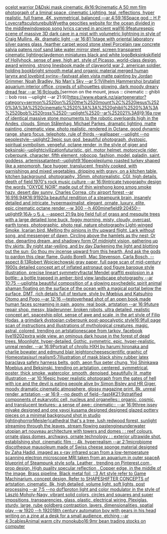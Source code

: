 [ocelot warrior D&D](https://www.ebank.nz/aiartgenerator?category=ocelot%2520warrior%2520D%26D)[ski mask cinematic 4k](https://www.ebank.nz/aiartgenerator?category=ski%2520mask%2520cinematic%25204k)[16:9](https://www.ebank.nz/aiartgenerator?category=16%3A9)[cinematic,](https://www.ebank.nz/aiartgenerator?category=cinematic%2C)[A 50 mm film photograph of a liminal space, cinematic Lighting, teal, reflections, hyper realistic, full frame, 4K, symmetrical, balanced —ar 4:5](https://www.ebank.nz/aiartgenerator?category=A%252050%2520mm%2520film%2520photograph%2520of%2520a%2520liminal%2520space%2C%2520cinematic%2520Lighting%2C%2520teal%2C%2520reflections%2C%2520hyper%2520realistic%2C%2520full%2520frame%2C%25204K%2C%2520symmetrical%2C%2520balanced%2520%E2%80%94ar%25204%3A5)[9:16](https://www.ebank.nz/aiartgenerator?category=9%3A16)[Space god :: H P Lovecraft](https://www.ebank.nz/aiartgenerator?category=Space%2520god%2520%3A%3A%2520H%2520P%2520Lovecraft)[](https://www.ebank.nz/aiartgenerator?category=)[sculpture](https://www.ebank.nz/aiartgenerator?category=sculpture)[bulb](https://www.ebank.nz/aiartgenerator?category=bulb)[Wyeth](https://www.ebank.nz/aiartgenerator?category=Wyeth)[a geocities website for the ocean divided in the middle](https://www.ebank.nz/aiartgenerator?category=a%2520geocities%2520website%2520for%2520the%2520ocean%2520divided%2520in%2520the%2520middle)[window](https://www.ebank.nz/aiartgenerator?category=window)[pop song lyrics carved in ancient wall](https://www.ebank.nz/aiartgenerator?category=pop%2520song%2520lyrics%2520carved%2520in%2520ancient%2520wall)[16:9](https://www.ebank.nz/aiartgenerator?category=16%3A9)[features](https://www.ebank.nz/aiartgenerator?category=features)[epic scene of massive 3D dark cave in a mist with volumetric lightning in style of Craig Mullins, 4k, dramatic light --ar 16:8](https://www.ebank.nz/aiartgenerator?category=epic%2520scene%2520of%2520massive%25203D%2520dark%2520cave%2520in%2520a%2520mist%2520with%2520volumetric%2520lightning%2520in%2520style%2520of%2520Craig%2520Mullins%2C%25204k%2C%2520dramatic%2520light%2520--ar%252016%3A8)[1:1](https://www.ebank.nz/aiartgenerator?category=1%3A1)[stage with oriental laboratory silver panes glass ,fearther carpet wood stone steel Porcelain raw concrete salvia patens roof sand lake water  mirror steel, screen transparent cinematic lighting](https://www.ebank.nz/aiartgenerator?category=stage%2520with%2520oriental%2520laboratory%2520silver%2520panes%2520glass%2520%2Cfearther%2520carpet%2520wood%2520stone%2520steel%2520Porcelain%2520raw%2520concrete%2520salvia%2520patens%2520roof%2520sand%2520lake%2520water%2520%2520mirror%2520steel%2C%2520screen%2520transparent%2520cinematic%2520lighting)[claydemon miniatures black and white logo](https://www.ebank.nz/aiartgenerator?category=claydemon%2520miniatures%2520black%2520and%2520white%2520logo)[Beksinkski](https://www.ebank.nz/aiartgenerator?category=Beksinkski)[field of Hollyhock, sense of awe, high art, style of Picasso, world-class design, award winning, strong lines](https://www.ebank.nz/aiartgenerator?category=field%2520of%2520Hollyhock%2C%2520sense%2520of%2520awe%2C%2520high%2520art%2C%2520style%2520of%2520Picasso%2C%2520world-class%2520design%2C%2520award%2520winning%2C%2520strong%2520lines)[book,made of clay](https://www.ebank.nz/aiartgenerator?category=book%2Cmade%2520of%2520clay)[world war 2, american soldier, holding book](https://www.ebank.nz/aiartgenerator?category=world%2520war%25202%2C%2520american%2520soldier%2C%2520holding%2520book)[bright smooth metal and organic material merged human larynx and lovebird syrinx](https://www.ebank.nz/aiartgenerator?category=bright%2520smooth%2520metal%2520and%2520organic%2520material%2520merged%2520human%2520larynx%2520and%2520lovebird%2520syrinx)[--fast](https://www.ebank.nz/aiartgenerator?category=--fast)[vast alien vista matte painting by Jordan Grimmer, Noah Bradley, No Man's Sky --ar 5:1](https://www.ebank.nz/aiartgenerator?category=vast%2520alien%2520vista%2520matte%2520painting%2520by%2520Jordan%2520Grimmer%2C%2520Noah%2520Bradley%2C%2520No%2520Man%27s%2520Sky%2520--ar%25205%3A1)[Vilhelm Hammershoi brutalist aquarium interior office, crowds of silhouettes glowing, dark moody dreary dread fear --ar 16:9](https://www.ebank.nz/aiartgenerator?category=Vilhelm%2520Hammershoi%2520brutalist%2520aquarium%2520interior%2520office%2C%2520crowds%2520of%2520silhouettes%2520glowing%2C%2520dark%2520moody%2520dreary%2520dread%2520fear%2520--ar%252016%3A9)[clouds.](https://www.ebank.nz/aiartgenerator?category=clouds.)[sermon on the mount, jesus :: cinematic :: ghibli :: bob ross --uplight --ar 21:9](https://www.ebank.nz/aiartgenerator?category=sermon%2520on%2520the%2520mount%2C%2520jesus%2520%3A%3A%2520cinematic%2520%3A%3A%2520ghibli%2520%3A%3A%2520bob%2520ross%2520--uplight%2520--ar%252021%3A9)[9:16](https://www.ebank.nz/aiartgenerator?category=9%3A16)[a row of identical massive stone monuments to the robotic overloards high in the Andes, clouds, Simon Stålenhag, Michael Parkes, dramatic lighting, matte painting, cinematic view, photo realistic, rendered in Octane, good dynamic range, sharp focus, telephoto, rule of thirds --wallpaper --uplight --no people](https://www.ebank.nz/aiartgenerator?category=a%2520row%2520of%2520identical%2520massive%2520stone%2520monuments%2520to%2520the%2520robotic%2520overloards%2520high%2520in%2520the%2520Andes%2C%2520clouds%2C%2520Simon%2520St%C3%A5lenhag%2C%2520Michael%2520Parkes%2C%2520dramatic%2520lighting%2C%2520matte%2520painting%2C%2520cinematic%2520view%2C%2520photo%2520realistic%2C%2520rendered%2520in%2520Octane%2C%2520good%2520dynamic%2520range%2C%2520sharp%2520focus%2C%2520telephoto%2C%2520rule%2520of%2520thirds%2520--wallpaper%2520--uplight%2520--no%2520people)[style](https://www.ebank.nz/aiartgenerator?category=style)[--uplight](https://www.ebank.nz/aiartgenerator?category=--uplight)[2:3](https://www.ebank.nz/aiartgenerator?category=2%3A3)[epic sun god, beautiful photograph, dystopic, spiritual symbolism, vengeful, octane render, in the style of giger and beksinski](https://www.ebank.nz/aiartgenerator?category=epic%2520sun%2520god%2C%2520beautiful%2520photograph%2C%2520dystopic%2C%2520spiritual%2520symbolism%2C%2520vengeful%2C%2520octane%2520render%2C%2520in%2520the%2520style%2520of%2520giger%2520and%2520beksinski)[--uplight](https://www.ebank.nz/aiartgenerator?category=--uplight)[civilization](https://www.ebank.nz/aiartgenerator?category=civilization)[futuristic, girl, motor helmet, motorcycle rider, cyberpunk, character, fifth element, robocop, fashion, model, paladin, saint, goddess, artemis](https://www.ebank.nz/aiartgenerator?category=futuristic%2C%2520girl%2C%2520motor%2520helmet%2C%2520motorcycle%2520rider%2C%2520cyberpunk%2C%2520character%2C%2520fifth%2520element%2C%2520robocop%2C%2520fashion%2C%2520model%2C%2520paladin%2C%2520saint%2C%2520goddess%2C%2520artemis)[satan](https://www.ebank.nz/aiartgenerator?category=satan)[text](https://www.ebank.nz/aiartgenerator?category=text)[--uplight](https://www.ebank.nz/aiartgenerator?category=--uplight)[9:16](https://www.ebank.nz/aiartgenerator?category=9%3A16)[people](https://www.ebank.nz/aiartgenerator?category=people)[plump roasted turkey shaped like a xenomorph, face hugger, translucent, freshly cooked, with garnishings and mixed vegetables, dripping with gravy, on a kitchen table, kitchen background, photography, 35mm, photorealistic, CGI, high details, depth of field,](https://www.ebank.nz/aiartgenerator?category=plump%2520roasted%2520turkey%2520shaped%2520like%2520a%2520xenomorph%2C%2520face%2520hugger%2C%2520translucent%2C%2520freshly%2520cooked%2C%2520with%2520garnishings%2520and%2520mixed%2520vegetables%2C%2520dripping%2520with%2520gravy%2C%2520on%2520a%2520kitchen%2520table%2C%2520kitchen%2520background%2C%2520photography%2C%252035mm%2C%2520photorealistic%2C%2520CGI%2C%2520high%2520details%2C%2520depth%2520of%2520field%2C)[1970's rock music culture --ar 16:9](https://www.ebank.nz/aiartgenerator?category=1970%27s%2520rock%2520music%2520culture%2520--ar%252016%3A9)[intricate typography design the words "OXYDE NOIR" made out of thin wire](https://www.ebank.nz/aiartgenerator?category=intricate%2520typography%2520design%2520the%2520words%2520%22OXYDE%2520NOIR%22%2520made%2520out%2520of%2520thin%2520wire)[hong kong smog smoke hazy, desert day sunny, Charles Correa, city airport forest --ar 16:9](https://www.ebank.nz/aiartgenerator?category=hong%2520kong%2520smog%2520smoke%2520hazy%2C%2520desert%2520day%2520sunny%2C%2520Charles%2520Correa%2C%2520city%2520airport%2520forest%2520--ar%252016%3A9)[16:9](https://www.ebank.nz/aiartgenerator?category=16%3A9)[4K](https://www.ebank.nz/aiartgenerator?category=4K)[16:9](https://www.ebank.nz/aiartgenerator?category=16%3A9)[1920](https://www.ebank.nz/aiartgenerator?category=1920)[a beautiful rendition of a steampunk brain, insanely detailed and intricate, hypermaximalist, elegant, ornate, luxury, elite, epic,cinematic,octane render,--w 300 --h 400](https://www.ebank.nz/aiartgenerator?category=a%2520beautiful%2520rendition%2520of%2520a%2520steampunk%2520brain%2C%2520insanely%2520detailed%2520and%2520intricate%2C%2520hypermaximalist%2C%2520elegant%2C%2520ornate%2C%2520luxury%2C%2520elite%2C%2520epic%2Ccinematic%2Coctane%2520render%2C--w%2520300%2520--h%2520400)[mine](https://www.ebank.nz/aiartgenerator?category=mine)[field](https://www.ebank.nz/aiartgenerator?category=field)[9:20](https://www.ebank.nz/aiartgenerator?category=9%3A20)[450](https://www.ebank.nz/aiartgenerator?category=450)[--uplight](https://www.ebank.nz/aiartgenerator?category=--uplight)[9:16](https://www.ebank.nz/aiartgenerator?category=9%3A16)[みっちぇ --aspect 21:9](https://www.ebank.nz/aiartgenerator?category=%E3%81%BF%E3%81%A3%E3%81%A1%E3%81%87%2520--aspect%252021%3A9)[a big field full of grass and mesquite trees with a large detailed lone buck, foggy morning, misty, cloudy, overcast, earth tones, photographic, photo real, nature photography,](https://www.ebank.nz/aiartgenerator?category=a%2520big%2520field%2520full%2520of%2520grass%2520and%2520mesquite%2520trees%2520with%2520a%2520large%2520detailed%2520lone%2520buck%2C%2520foggy%2520morning%2C%2520misty%2C%2520cloudy%2C%2520overcast%2C%2520earth%2520tones%2C%2520photographic%2C%2520photo%2520real%2C%2520nature%2520photography%2C)[Light-winged Smoke, Icarian bird, Melting thy pinions in thy upward flight, Lark without song, and messenger of dawn, Circling above the hamlets as thy nest; Or else, departing dream, and shadowy form Of midnight vision, gathering up thy skirts; By night star-veiling, and by day Darkening the light and blotting out the sun; Go thou my incense upward from this hearth, And ask the gods to pardon this clear flame, Guido Borelli, Mac Stevenson, Carla Bosch, --aspect 8:13](https://www.ebank.nz/aiartgenerator?category=Light-winged%2520Smoke%2C%2520Icarian%2520bird%2C%2520Melting%2520thy%2520pinions%2520in%2520thy%2520upward%2520flight%2C%2520Lark%2520without%2520song%2C%2520and%2520messenger%2520of%2520dawn%2C%2520Circling%2520above%2520the%2520hamlets%2520as%2520thy%2520nest%3B%2520Or%2520else%2C%2520departing%2520dream%2C%2520and%2520shadowy%2520form%2520Of%2520midnight%2520vision%2C%2520gathering%2520up%2520thy%2520skirts%3B%2520By%2520night%2520star-veiling%2C%2520and%2520by%2520day%2520Darkening%2520the%2520light%2520and%2520blotting%2520out%2520the%2520sun%3B%2520Go%2520thou%2520my%2520incense%2520upward%2520from%2520this%2520hearth%2C%2520And%2520ask%2520the%2520gods%2520to%2520pardon%2520this%2520clear%2520flame%2C%2520Guido%2520Borelli%2C%2520Mac%2520Stevenson%2C%2520Carla%2520Bosch%2C%2520--aspect%25208%3A13)[Robert Wojciechowski gray paper, full page scan of mid-century 1900s detailed concept art of inflated astronaut god figure baroque style illustration, precise lineart symmetry](https://www.ebank.nz/aiartgenerator?category=Robert%2520Wojciechowski%2520gray%2520paper%2C%2520full%2520page%2520scan%2520of%2520mid-century%25201900s%2520detailed%2520concept%2520art%2520of%2520inflated%2520astronaut%2520god%2520figure%2520baroque%2520style%2520illustration%2C%2520precise%2520lineart%2520symmetry)[fractal Mendel graffiti explosion in a bottle:: a bottle trapped in amber::](https://www.ebank.nz/aiartgenerator?category=fractal%2520Mendel%2520graffiti%2520explosion%2520in%2520a%2520bottle%3A%3A%2520a%2520bottle%2520trapped%2520in%2520amber%3A%3A)[bird view landscape photography --ar 10:75 --uplight](https://www.ebank.nz/aiartgenerator?category=bird%2520view%2520landscape%2520photography%2520--ar%252010%3A75%2520--uplight)[a beautiful composition of a glowing psychedelic spirit animal shaman floating on the surface of the ocean with a magical portal below the surface, DMT,  rich details full of texture, style by Mœbius and Katsuhiro Otomo and Pogo —ar 12:16 —test](https://www.ebank.nz/aiartgenerator?category=a%2520beautiful%2520composition%2520of%2520a%2520glowing%2520psychedelic%2520spirit%2520animal%2520shaman%2520floating%2520on%2520the%2520surface%2520of%2520the%2520ocean%2520with%2520a%2520magical%2520portal%2520below%2520the%2520surface%2C%2520DMT%2C%2520%2520rich%2520details%2520full%2520of%2520texture%2C%2520style%2520by%2520M%C5%93bius%2520and%2520Katsuhiro%2520Otomo%2520and%2520Pogo%2520%E2%80%94ar%252012%3A16%2520%E2%80%94test)[overhead shot of an open book made human faces screaming in pain, agony, real book, artstation --ar 16:9](https://www.ebank.nz/aiartgenerator?category=overhead%2520shot%2520of%2520an%2520open%2520book%2520made%2520human%2520faces%2520screaming%2520in%2520pain%2C%2520agony%2C%2520real%2520book%2C%2520artstation%2520--ar%252016%3A9)[future repair shop, messy, bladerunner, broken robots, ultra detailed, realistic concept art. spaceship pilot. sense of awe and scale, in the art style of Filip Hodas, a grimdark dystopian cyberpunk post-apocalyptic style](https://www.ebank.nz/aiartgenerator?category=future%2520repair%2520shop%2C%2520messy%2C%2520bladerunner%2C%2520broken%2520robots%2C%2520ultra%2520detailed%2C%2520realistic%2520concept%2520art.%2520spaceship%2520pilot.%2520sense%2520of%2520awe%2520and%2520scale%2C%2520in%2520the%2520art%2520style%2520of%2520Filip%2520Hodas%2C%2520a%2520grimdark%2520dystopian%2520cyberpunk%2520post-apocalyptic%2520style)[16:9](https://www.ebank.nz/aiartgenerator?category=16%3A9)[full page scan of instructions and illustrations of mythological creatures, magic, astral, colored, trending on artstation](https://www.ebank.nz/aiartgenerator?category=full%2520page%2520scan%2520of%2520instructions%2520and%2520illustrations%2520of%2520mythological%2520creatures%2C%2520magic%2C%2520astral%2C%2520colored%2C%2520trending%2520on%2520artstation)[escape from tarkov, facebook live](https://www.ebank.nz/aiartgenerator?category=escape%2520from%2520tarkov%2C%2520facebook%2520live)[1920](https://www.ebank.nz/aiartgenerator?category=1920)[2](https://www.ebank.nz/aiartgenerator?category=2)[extra wide view. an ominous dark house in the forest of dead trees. Moonlight. hyper-detailed. Gothic. symmetric. epic. hyper-realistic. unreal render. --ar 16:9](https://www.ebank.nz/aiartgenerator?category=extra%2520wide%2520view.%2520an%2520ominous%2520dark%2520house%2520in%2520the%2520forest%2520of%2520dead%2520trees.%2520Moonlight.%2520hyper-detailed.%2520Gothic.%2520symmetric.%2520epic.%2520hyper-realistic.%2520unreal%2520render.%2520--ar%252016%3A9)[Portrait of chrollo HXH by harumi hironaka and charlie bowater and edmund blair leighton](https://www.ebank.nz/aiartgenerator?category=Portrait%2520of%2520chrollo%2520HXH%2520by%2520harumi%2520hironaka%2520and%2520charlie%2520bowater%2520and%2520edmund%2520blair%2520leighton)[cheese](https://www.ebank.nz/aiartgenerator?category=cheese)[scientific graphic of Homeostasis](https://www.ebank.nz/aiartgenerator?category=scientific%2520graphic%2520of%2520Homeostasis)[url realism](https://www.ebank.nz/aiartgenerator?category=url%2520realism)[5:7](https://www.ebank.nz/aiartgenerator?category=5%3A7)[illustration of mask black shiny rubber latex baraclava safety harness belts, goth, aeon flux peter chung, Yoji Shinkawa Moebius and Beksinski. trending on artstation, centered, symmetrical, poster, thick smoke, watercolor, smooth, denoised, beautifully lit, matte illustration --ar 10:16](https://www.ebank.nz/aiartgenerator?category=illustration%2520of%2520mask%2520black%2520shiny%2520rubber%2520latex%2520baraclava%2520safety%2520harness%2520belts%2C%2520goth%2C%2520aeon%2520flux%2520peter%2520chung%2C%2520Yoji%2520Shinkawa%2520Moebius%2520and%2520Beksinski.%2520trending%2520on%2520artstation%2C%2520centered%2C%2520symmetrical%2C%2520poster%2C%2520thick%2520smoke%2C%2520watercolor%2C%2520smooth%2C%2520denoised%2C%2520beautifully%2520lit%2C%2520matte%2520illustration%2520--ar%252010%3A16)[epic hyper realistic photograph from the gates of hell with ice and the devil is eating people alive by Simon Bisley and HR Giger, moody dramatic cinematic atmosphere, glossy magazine print, 8k, unreal render, artstation --ar 16:9 --no depth of field](https://www.ebank.nz/aiartgenerator?category=epic%2520hyper%2520realistic%2520photograph%2520from%2520the%2520gates%2520of%2520hell%2520with%2520ice%2520and%2520the%2520devil%2520is%2520eating%2520people%2520alive%2520by%2520Simon%2520Bisley%2520and%2520HR%2520Giger%2C%2520moody%2520dramatic%2520cinematic%2520atmosphere%2C%2520glossy%2520magazine%2520print%2C%25208k%2C%2520unreal%2520render%2C%2520artstation%2520--ar%252016%3A9%2520--no%2520depth%2520of%2520field)[--fast](https://www.ebank.nz/aiartgenerator?category=--fast)[4K](https://www.ebank.nz/aiartgenerator?category=4K)[21:9](https://www.ebank.nz/aiartgenerator?category=21%3A9)[stratified components of eukaryotic cell, nucleus and organelles:: organic, cosmic, and translucent textures:: a sense of awe:: cinematic:: --ar 16:9](https://www.ebank.nz/aiartgenerator?category=stratified%2520components%2520of%2520eukaryotic%2520cell%2C%2520nucleus%2520and%2520organelles%3A%3A%2520organic%2C%2520cosmic%2C%2520and%2520translucent%2520textures%3A%3A%2520a%2520sense%2520of%2520awe%3A%3A%2520cinematic%3A%3A%2520--ar%252016%3A9)[three issey miyake designed and one yayoi kusama designed  designed glazed pottery pieces on a minimal background shot in studio lighting](https://www.ebank.nz/aiartgenerator?category=three%2520issey%2520miyake%2520designed%2520and%2520one%2520yayoi%2520kusama%2520designed%2520%2520designed%2520glazed%2520pottery%2520pieces%2520on%2520a%2520minimal%2520background%2520shot%2520in%2520studio%2520lighting)[horror](https://www.ebank.nz/aiartgenerator?category=horror)[Meisler)](https://www.ebank.nz/aiartgenerator?category=Meisler%29)[cathedral that's a tree, lush redwood forest, sunlight streaming through the leaves, stream flowing past](https://www.ebank.nz/aiartgenerator?category=cathedral%2520that%27s%2520a%2520tree%2C%2520lush%2520redwood%2520forest%2C%2520sunlight%2520streaming%2520through%2520the%2520leaves%2C%2520stream%2520flowing%2520past)[engine](https://www.ebank.nz/aiartgenerator?category=engine)[underwater utopian art nouveau architecture with towers and domes : : reef colours, ornate glass domes, archways, ornate technology : : exterior ultrawide shot, establishing shot, cinematic film : : 4k, hyperrealism --ar 2:1](https://www.ebank.nz/aiartgenerator?category=underwater%2520utopian%2520art%2520nouveau%2520architecture%2520with%2520towers%2520and%2520domes%2520%3A%2520%3A%2520reef%2520colours%2C%2520ornate%2520glass%2520domes%2C%2520archways%2C%2520ornate%2520technology%2520%3A%2520%3A%2520exterior%2520ultrawide%2520shot%2C%2520establishing%2520shot%2C%2520cinematic%2520film%2520%3A%2520%3A%25204k%2C%2520hyperrealism%2520--ar%25202%3A1)[microbiome discotheque mausoleum made of Swiss cheese sponge material designed by Zaha Hadid, imaged as x-ray infrared scan from a low-temperature scanning electron microscope MRI taken from an aquarium in outer space](https://www.ebank.nz/aiartgenerator?category=microbiome%2520discotheque%2520mausoleum%2520made%2520of%2520Swiss%2520cheese%2520sponge%2520material%2520designed%2520by%2520Zaha%2520Hadid%2C%2520imaged%2520as%2520x-ray%2520infrared%2520scan%2520from%2520a%2520low-temperature%2520scanning%2520electron%2520microscope%2520MRI%2520taken%2520from%2520an%2520aquarium%2520in%2520outer%2520space)[A blueprint of Steampunk style sofa,  Leather ,  trending on Pinterest.com  , prop design, High quality specular reflection , Copper  edge, in the middle of the image, Brass pipeline,  Black metal foil,  ::3  Art style refer to Game Machinarium.  concept design, Refer to SHAPESHIFTER CONCEPTS  of artstation, cinematic,  8k, high detailed,  volume light,  soft lights,  post processing    --ar 7:5   --no dof](https://www.ebank.nz/aiartgenerator?category=A%2520blueprint%2520of%2520Steampunk%2520style%2520sofa%2C%2520%2520Leather%2520%2C%2520%2520trending%2520on%2520Pinterest.com%2520%2520%2C%2520prop%2520design%2C%2520High%2520quality%2520specular%2520reflection%2520%2C%2520Copper%2520%2520edge%2C%2520in%2520the%2520middle%2520of%2520the%2520image%2C%2520Brass%2520pipeline%2C%2520%2520Black%2520metal%2520foil%2C%2520%2520%3A%3A3%2520%2520Art%2520style%2520refer%2520to%2520Game%2520Machinarium.%2520%2520concept%2520design%2C%2520Refer%2520to%2520SHAPESHIFTER%2520CONCEPTS%2520%2520of%2520artstation%2C%2520cinematic%2C%2520%25208k%2C%2520high%2520detailed%2C%2520%2520volume%2520light%2C%2520%2520soft%2520lights%2C%2520%2520post%2520processing%2520%2520%2520%2520--ar%25207%3A5%2520%2520%2520--no%2520dof)[1](https://www.ebank.nz/aiartgenerator?category=1)[proton light and color modulator in the style of László Moholy-Nagy, vibrant solid colors, circles and squares and super impositions, transparencies, glass, plastic, electrical wiring, Plexiglas, sturdy, large, rube goldberg contraption, layers, dimensionalities, spatial play --w 1920 --h 1920](https://www.ebank.nz/aiartgenerator?category=proton%2520light%2520and%2520color%2520modulator%2520in%2520the%2520style%2520of%2520L%C3%A1szl%C3%B3%2520Moholy-Nagy%2C%2520vibrant%2520solid%2520colors%2C%2520circles%2520and%2520squares%2520and%2520super%2520impositions%2C%2520transparencies%2C%2520glass%2C%2520plastic%2C%2520electrical%2520wiring%2C%2520Plexiglas%2C%2520sturdy%2C%2520large%2C%2520rube%2520goldberg%2520contraption%2C%2520layers%2C%2520dimensionalities%2C%2520spatial%2520play%2520--w%25201920%2520--h%25201920)[18th century automaton boy with gears in his head writing on a zine at a desk for a small audience, etching --ar 4:3](https://www.ebank.nz/aiartgenerator?category=18th%2520century%2520automaton%2520boy%2520with%2520gears%2520in%2520his%2520head%2520writing%2520on%2520a%2520zine%2520at%2520a%2520desk%2520for%2520a%2520small%2520audience%2C%2520etching%2520--ar%25204%3A3)[cables](https://www.ebank.nz/aiartgenerator?category=cables)[Animal warm city monokubo](https://www.ebank.nz/aiartgenerator?category=Animal%2520warm%2520city%2520monokubo)[16:9](https://www.ebank.nz/aiartgenerator?category=16%3A9)[mr bean trading stocks on computer](https://www.ebank.nz/aiartgenerator?category=mr%2520bean%2520trading%2520stocks%2520on%2520computer)